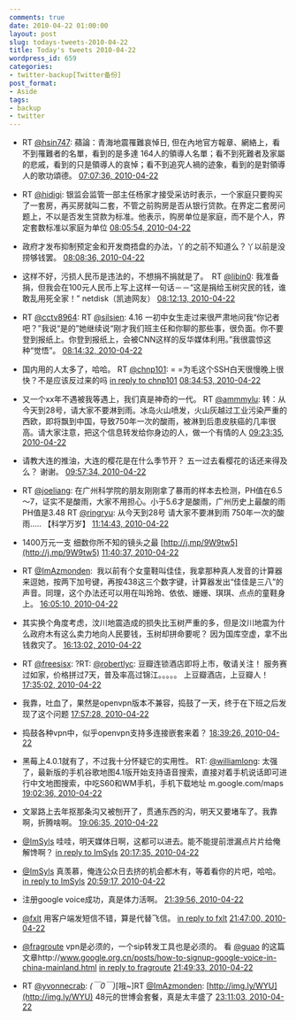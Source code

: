 ```yaml
---
comments: true
date: 2010-04-22 01:00:00
layout: post
slug: todays-tweets-2010-04-22
title: Today's tweets 2010-04-22
wordpress_id: 659
categories:
- twitter-backup[Twitter备份]
post_format:
- Aside
tags:
- backup
- twitter
---
```





  * RT [@hsin747](http://twitter.com/hsin747): 蘋論：青海地震罹難哀悼日, 但在內地官方報章、網絡上，看不到罹難者的名單，看到的是多達 164人的領導人名單；看不到死難者及家屬的悲戚，看到的只是領導人的哀悼；看不到追究人禍的迹象，看到的是對領導人的歌功頌德。 [07:07:36, 2010-04-22](http://twitter.com/gfrog/statuses/12603583380)





  * RT [@hidigi](http://twitter.com/hidigi): 银监会监管一部主任杨家才接受采访时表示，一个家庭只要购买了一套房，再买房就叫二套，不管之前购房是否从银行贷款。在界定二套房问题上，不以是否发生贷款为标准。他表示，购房单位是家庭，而不是个人，界定套数标准以家庭为单位 [08:05:54, 2010-04-22](http://twitter.com/gfrog/statuses/12606511454)





  * 政府才发布抑制预定金和开发商捂盘的办法，丫的之前不知道么？丫以前是没捞够钱罢。 [08:08:36, 2010-04-22](http://twitter.com/gfrog/statuses/12606644950)





  * 这样不好，污损人民币是违法的，不想捐不捐就是了。　RT [@libin0](http://twitter.com/libin0): 我准备捐，但我会在100元人民币上写上这样一句话－－“这是捐给玉树灾民的钱，谁敢乱用死全家！” netdisk（凯迪网友） [08:12:13, 2010-04-22](http://twitter.com/gfrog/statuses/12606822724)





  * RT [@cctv8964](http://twitter.com/cctv8964): RT [@silsien](http://twitter.com/silsien): 4.16 一初中女生走过来很严肃地问我“你记者吧？”我说“是的”她继续说“刚才我们班主任和你聊的那些事，很负面。你不要登到报纸上。你登到报纸上，会被CNN这样的反华媒体利用。”我很震惊这种“觉悟”。 [08:14:32, 2010-04-22](http://twitter.com/gfrog/statuses/12606936269)





  * 国内用的人太多了，哈哈。 RT [@chnp101](http://twitter.com/chnp101): = =为毛这个SSH白天很慢晚上很快？不是应该反过来的吗 [in reply to chnp101](http://twitter.com/chnp101/statuses/12566020751) [08:34:53, 2010-04-22](http://twitter.com/gfrog/statuses/12607954165)





  * 又一个xx年不遇被我等遇上，我们真是神奇的一代。 RT [@ammmylu](http://twitter.com/ammmylu): 转：从今天到28号，请大家不要淋到雨。冰岛火山喷发，火山灰越过工业污染严重的西欧，即将飘到中国，导致750年一次的酸雨，被淋到后患皮肤癌的几率很高。请大家注意，把这个信息转发给你身边的人，做一个有情的人 [09:23:35, 2010-04-22](http://twitter.com/gfrog/statuses/12610508676)





  * 请教大连的推油，大连的樱花是在什么季节开？ 五一过去看樱花的话还来得及么？ 谢谢。 [09:57:34, 2010-04-22](http://twitter.com/gfrog/statuses/12612303939)





  * RT [@joeliang](http://twitter.com/joeliang): 在广州科学院的朋友刚刚拿了暴雨的样本去检测，PH值在6.5～7，证实不是酸雨，大家不用担心。小于5.6才是酸雨，广州历史上最酸的雨PH值是3.48 RT [@ringryu](http://twitter.com/ringryu): 从今天到28号 请大家不要淋到雨 750年一次的酸雨..... 【科学万岁】 [11:14:43, 2010-04-22](http://twitter.com/gfrog/statuses/12616385831)





  * 1400万元一支 细数你所不知的镜头之最 [http://j.mp/9W9tw5](http://j.mp/9W9tw5) [11:40:37, 2010-04-22](http://twitter.com/gfrog/statuses/12617654733)





  * RT [@ImAzmonden](http://twitter.com/ImAzmonden):
		 我以前有个女童鞋叫佳佳，我拿那种真人发音的计算器来逗她，按两下加号键，再按438这三个数字键，计算器发出“佳佳是三八”的声音。同理，这个办法还可以用在叫玲玲、依依、姗姗、琪琪、点点的童鞋身上。 [16:05:10, 2010-04-22](http://twitter.com/gfrog/statuses/12627003431)





  * 其实换个角度考虑，汶川地震造成的损失比玉树严重的多，但是汶川地震为什么政府木有这么卖力地向人民要钱，玉树却拼命要呢？ 因为国库空虚，拿不出钱救灾了。 [16:13:02, 2010-04-22](http://twitter.com/gfrog/statuses/12627228747)





  * RT [@freesisx](http://twitter.com/freesisx): ?RT: [@robertlyc](http://twitter.com/robertlyc): 豆瓣连锁酒店即将上市，敬请关注！ 服务赛过如家，价格拼过7天，普及率高过锦江。。。。。 上豆瓣酒店，上豆瓣人！ [17:35:02, 2010-04-22](http://twitter.com/gfrog/statuses/12629636145)





  * 我靠，吐血了，果然是openvpn版本不兼容，捣鼓了一天，终于在下班之后发现了这个问题 [17:57:28, 2010-04-22](http://twitter.com/gfrog/statuses/12630304525)





  * 捣鼓各种vpn中，似乎openvpn支持多连接嵌套来着？ [18:39:26, 2010-04-22](http://twitter.com/gfrog/statuses/12631626953)





  * 黑莓上4.0.1就有了，不过我十分怀疑它的实用性。 RT: [@williamlong](http://twitter.com/williamlong): 太强了，最新版的手机谷歌地图4.1版开始支持语音搜索，直接对着手机说话即可进行中文地图搜索，中吃S60和WM手机，手机下载地址 m.google.com/maps [19:02:36, 2010-04-22](http://twitter.com/gfrog/statuses/12632396693)





  * 文翠路上去年抠那条沟又被刨开了，贯通东西的沟，明天又要堵车了。我靠啊，折腾啥啊。 [19:06:35, 2010-04-22](http://twitter.com/gfrog/statuses/12632537909)





  * [@ImSyls](http://twitter.com/ImSyls) 哇哇，明天媒体日啊，这都可以进去。能不能提前泄漏点片片给俺解馋啊？ [in reply to ImSyls](http://twitter.com/ImSyls/statuses/12634958183) [20:17:35, 2010-04-22](http://twitter.com/gfrog/statuses/12635310029)





  * [@ImSyls](http://twitter.com/ImSyls) 真羡慕，俺连公众日去挤的机会都木有，等着看你的片吧，哈哈。 [in reply to ImSyls](http://twitter.com/ImSyls/statuses/12636592223) [20:59:17, 2010-04-22](http://twitter.com/gfrog/statuses/12637227612)





  * 注册google voice成功，真是体力活啊。 [21:39:56, 2010-04-22](http://twitter.com/gfrog/statuses/12639323472)





  * [@fxlt](http://twitter.com/fxlt) 用客户端发短信不错，算是代替飞信。 [in reply to fxlt](http://twitter.com/fxlt/statuses/12639459695) [21:47:00, 2010-04-22](http://twitter.com/gfrog/statuses/12639693697)





  * [@fragroute](http://twitter.com/fragroute) vpn是必须的，一个sip转发工具也是必须的。 看 [@guao](http://twitter.com/guao) 的这篇文章http://www.google.org.cn/posts/how-to-signup-google-voice-in-china-mainland.html [in reply to fragroute](http://twitter.com/fragroute/statuses/12639379039) [21:49:33, 2010-04-22](http://twitter.com/gfrog/statuses/12639830711)





  * RT [@yvonnecrab](http://twitter.com/yvonnecrab): _(￣0￣)_[哦~]RT [@ImAzmonden](http://twitter.com/ImAzmonden): [http://img.ly/WYU](http://img.ly/WYU) 48元的世博会套餐，真是太丰盛了 [23:11:03, 2010-04-22](http://twitter.com/gfrog/statuses/12644209807)




